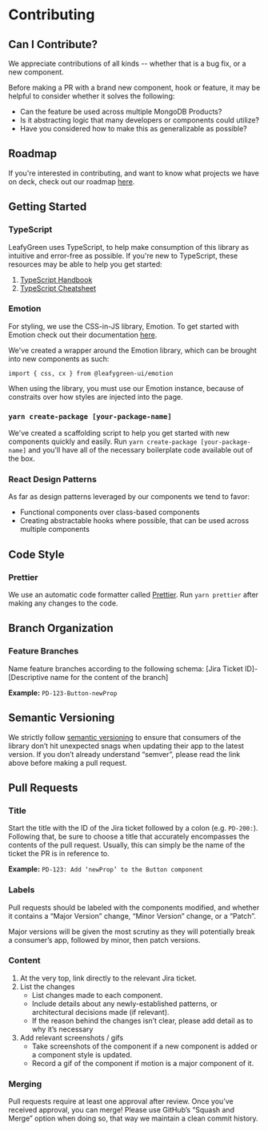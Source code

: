 # Contributing

## Can I Contribute?

We appreciate contributions of all kinds -- whether that is a bug fix, or a new component.

Before making a PR with a brand new component, hook or feature, it may be helpful to consider whether it solves the following:

- Can the feature be used across multiple MongoDB Products?
- Is it abstracting logic that many developers or components could utilize?
- Have you considered how to make this as generalizable as possible?

## Roadmap

If you're interested in contributing, and want to know what projects we have on deck, check out our roadmap [here](https://wiki.corp.mongodb.com/display/DESIGN/Design+Systems).

## Getting Started

### TypeScript

LeafyGreen uses TypeScript, to help make consumption of this library as intuitive and error-free as possible. If you're new to TypeScript, these resources may be able to help you get started:

1. [TypeScript Handbook](https://www.typescriptlang.org/docs/handbook/basic-types.html)
2. [TypeScript Cheatsheet](https://github.com/typescript-cheatsheets/react-typescript-cheatsheet)

### Emotion

For styling, we use the CSS-in-JS library, Emotion. To get started with Emotion check out their documentation [here](https://emotion.sh/docs/introduction).

We've created a wrapper around the Emotion library, which can be brought into new components as such:

`import { css, cx } from @leafygreen-ui/emotion`

When using the library, you must use our Emotion instance, because of constraits over how styles are injected into the page.

### `yarn create-package [your-package-name]`

We've created a scaffolding script to help you get started with new components quickly and easily. Run `yarn create-package [your-package-name]` and you'll have all of the necessary boilerplate code available out of the box.

### React Design Patterns

As far as design patterns leveraged by our components we tend to favor:

- Functional components over class-based components
- Creating abstractable hooks where possible, that can be used across multiple components

## Code Style

### Prettier

We use an automatic code formatter called [Prettier](https://prettier.io/). Run `yarn prettier` after making any changes to the code.

## Branch Organization

### Feature Branches

Name feature branches according to the following schema:
[Jira Ticket ID]-[Descriptive name for the content of the branch]

**Example:** `PD-123-Button-newProp`

## Semantic Versioning

We strictly follow [semantic versioning](https://semver.org/) to ensure that consumers of the library don’t hit unexpected snags when updating their app to the latest version. If you don’t already understand “semver”, please read the link above before making a pull request.

## Pull Requests

### Title

Start the title with the ID of the Jira ticket followed by a colon (e.g. `PD-200:`). Following that, be sure to choose a title that accurately encompasses the contents of the pull request. Usually, this can simply be the name of the ticket the PR is in reference to.

**Example:** `PD-123: Add ‘newProp’ to the Button component`

### Labels

Pull requests should be labeled with the components modified, and whether it contains a “Major Version” change, “Minor Version” change, or a “Patch”.

Major versions will be given the most scrutiny as they will potentially break a consumer’s app, followed by minor, then patch versions.

### Content

1. At the very top, link directly to the relevant Jira ticket.
2. List the changes
   - List changes made to each component.
   - Include details about any newly-established patterns, or architectural decisions made (if relevant).
   - If the reason behind the changes isn’t clear, please add detail as to why it’s necessary
3. Add relevant screenshots / gifs
   - Take screenshots of the component if a new component is added or a component style is updated.
   - Record a gif of the component if motion is a major component of it.

### Merging

Pull requests require at least one approval after review. Once you’ve received approval, you can merge! Please use GitHub’s “Squash and Merge” option when doing so, that way we maintain a clean commit history.
